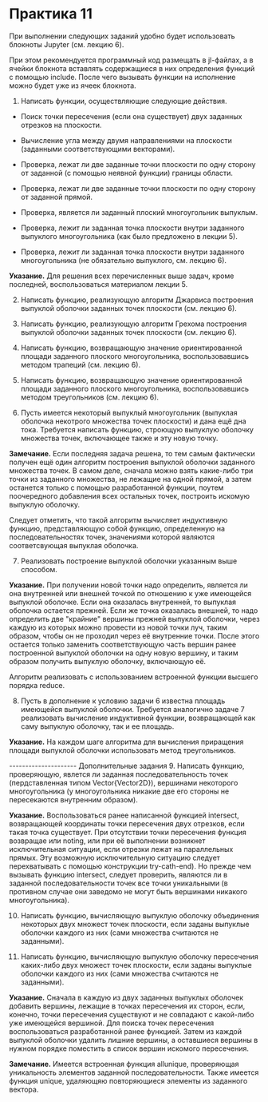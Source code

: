 # Практика 11

При выполнении следующих заданий удобно будет использовать блокноты Jupyter (см. лекцию 6).

При этом рекомендуется программный код размещать в jl-файлах, а в ячейки блокнота вставлять содержащиеся в них определения функций с помощью include. После чего вызывать функции на исполнение можно будет уже из ячеек блокнота.

1. Написать функции, осуществляющие следующие действия.

- Поиск точки пересечения (если она существует) двух заданных отрезков на плоскости.

- Вычисление угла между двумя направлениями на плоскости (заданными соответствующими векторами).

- Проверка, лежат ли две заданные точки плоскости по одну сторону от заданной (с помощью неявной функции) границы области.

- Проверка, лежат ли две заданные точки плоскости по одну сторону от заданной прямой.

- Проверка, является ли заданный плоский многоугольник выпуклым.

- Проверка, лежит ли заданная точка плоскости внутри заданного выпуклого многоугольника (как было предложено в лекции 5).

- Проверка, лежит ли заданная точка плоскости внутри заданного многоугольника (не обязательно выпуклого, см. лекцию 6).

**Указание.** Для решения всех перечисленных выше задач, кроме последней, воспользоваться материалом лекции 5.

2. Написать функцию, реализующую алгоритм Джарвиса построения выпуклой оболочки заданных точек плоскости (см. лекцию 6).

3. Написать функцию, реализующую алгоритм Грехома построения выпуклой оболочки заданных точек плоскости (см. лекцию 6).

4. Написать функцию, возвращающую значение ориентированной площади заданного плоского многоугольника, воспользовавшись методом трапеций (см. лекцию 6).

5. Написать функцию, возвращающую значение ориентированной площади заданного плоского многоугольника, воспользовавшись методом треугольников (см. лекцию 6).

6. Пусть имеется некоторый выпуклый многоугольник (выпуклая оболочка некотрого множества точек плоскости) и дана ещё дна тока. Требуется написать функцию, строющую выпуклую оболочку множества точек, включающее также и эту новую точку.

**Замечание.** Если последняя задача решена, то тем самым фактически получен ещё один алгоритм построения выпуклой оболочки заданного множества точек. В самом деле, сначала можно взять какие-либо три точки из заданного множества, не лежащие на одной прямой, а затем останется только с помощью разработанной функции, поутем поочередного добавления всех остальных точек, построить искомую выпуклую оболочку.

Следует отметить, что такой алгоритм вычисляет индуктивную функцию, представляющую собой функцию, определенную на последовательностях точек, значениями которой являются соответсвующая выпуклая оболочка.

7. Реализовать построение выпуклой оболочки указанным выше способом.

**Указание.** При получении новой точки надо определить, является ли она внутренней или внешней точкой по отношению к уже имеющейся выпуклой оболочке. Если она оказалась внутренней, то выпуклая оболочка остается прежней. Если же точка оказалась внешней, то надо определить две "крайние" вершины прежней выпуклой оболочки, через каждую из которых можно провести из новой точки луч, таким образом, чтобы он не проходил через её внутренние точки. После этого остается только заменить соответствующую часть вершин ранее построенной выпуклой оболочки на одну новую вершину, и таким образом получить выпуклую оболочку, включающую её.

Алгоритм реализовать с использованием встроенной функции высшего порядка reduce.

8. Пусть в дополнение к условию задачи 6 известна площадь имеющейся выпуклой оболочки. Требуется аналогично задаче 7 реализовать вычисление индуктивной функции, возвращающей как саму выпуклую оболочку, так и ее площадь.

**Указание.** На каждом шаге алгоритма для вычисления приращения площади выпуклой оболочки использовать метод треугольников.

--------------------- Дополнительные задания
9. Написать функцию, проверяющую, явлется ли заданная последовательность точек (пердставленная типом Vector{Vector2D}), вершинами некоторого многоугольника (у многоугольника никакие две его стороны не пересекаются внутренним образом).
    
**Указание.** Воспользоваться ранее написанной функцией intersect, возвращающей координаты точки пересечения двух отрезков, если такая точка существует. При отсутствии точки пересечения функция возвращае или noting, или при её выполнении возникнет исключительная ситуации, если отрезки лежат на параллельных прямых. Эту возможную исключительную ситуацию следует перехватывать с помощью конструкции try-cath-end). Но прежде чем вызывать функцию intersect, следует проверить, являются ли в заданной последовательности точек все точки уникальными (в противном случае они заведомо не могут быть вершинами никакого многоугольника).

10. Написать функцию, вычисляющую выпуклую оболочку объединения некоторых двух множест точек плоскости, если заданы выпуклые оболочки каждого из них (сами множества считаются не заданными).

11. Написать функцию, вычисляющую выпуклую оболочку пересечения каких-либо двух множест точек плоскости, если заданы выпуклые оболочки каждого из них (сами множества считаются не заданными).

**Указание.** Сначала в каждую из двух заданных выпуклых оболочек добавить вершины, лежащие в точках пересечения их сторон, если, конечно, точки пересечения существуют и не совпадают с какой-либо уже имеющейся вершиной. Для поиска точек пересечения воспользоваться разработанной ранее функцией. Затем из каждой выпуклой оболочки удалить лишние вершины, а оставшиеся вершины в нужном порядке поместить в список вершин искомого пересечения.

**Замечание.** Имеется встроенная функция allunique, проверяющая уникальность элементов заданной последовательности. Также имеется функция unique, удаляющяю повторяющиеся элементы из заданного вектора.